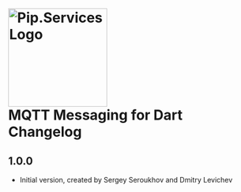 # <img src="https://uploads-ssl.webflow.com/5ea5d3315186cf5ec60c3ee4/5edf1c94ce4c859f2b188094_logo.svg" alt="Pip.Services Logo" width="200"> <br/> MQTT Messaging for Dart Changelog

## 1.0.0

- Initial version, created by Sergey Seroukhov and Dmitry Levichev